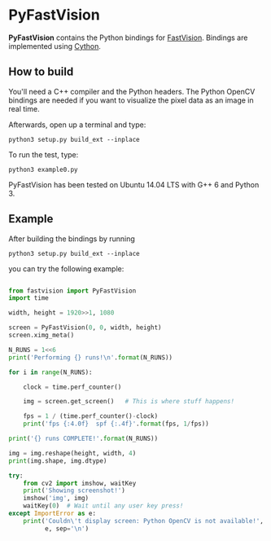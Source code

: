 # PyFastVision

__PyFastVision__ contains the Python bindings for [FastVision](https://github.com/etale-cohomology/fast-vision). Bindings are implemented using [Cython](http://cython.org/).


## How to build

You'll need a C++ compiler and the Python headers. The Python OpenCV bindings are needed if you want to visualize the pixel data as an image in real time.

Afterwards, open up a terminal and type:

```
python3 setup.py build_ext --inplace
```

To run the test, type:

```
python3 example0.py
```

PyFastVision has been tested on Ubuntu 14.04 LTS with G++ 6 and Python 3.


## Example

After building the bindings by running

```
python3 setup.py build_ext --inplace
```

you can try the following example:

```python

from fastvision import PyFastVision
import time

width, height = 1920>>1, 1080

screen = PyFastVision(0, 0, width, height)
screen.ximg_meta()

N_RUNS = 1<<6
print('Performing {} runs!\n'.format(N_RUNS))

for i in range(N_RUNS):

    clock = time.perf_counter()

    img = screen.get_screen()   # This is where stuff happens!

    fps = 1 / (time.perf_counter()-clock)
    print('fps {:4.0f}  spf {:.4f}'.format(fps, 1/fps))

print('{} runs COMPLETE!'.format(N_RUNS))

img = img.reshape(height, width, 4)
print(img.shape, img.dtype)

try:
    from cv2 import imshow, waitKey
    print('Showing screenshot!')
    imshow('img', img)
    waitKey(0)  # Wait until any user key press!
except ImportError as e:
    print('Couldn\'t display screen: Python OpenCV is not available!',
          e, sep='\n')
```
